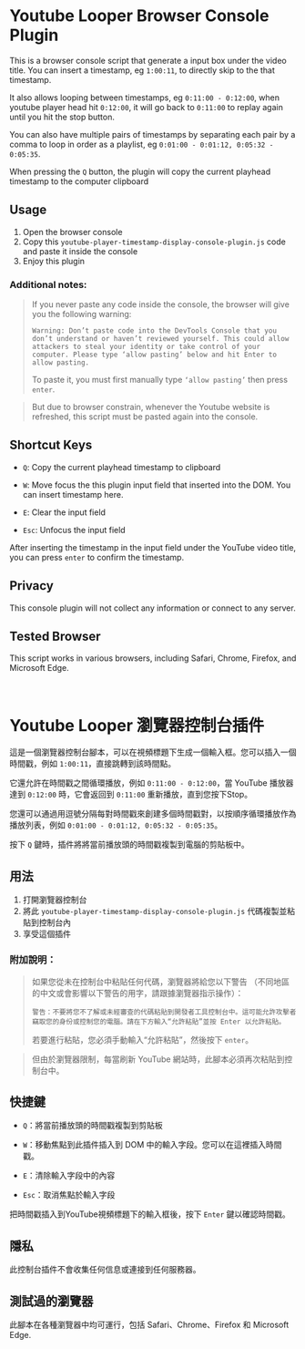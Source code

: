 # Youtube Looper Browser Console Plugin

This is a browser console script that generate a input box under the video title. You can insert a timestamp, eg `1:00:11`, to directly skip to the that timestamp.

It also allows looping between timestamps, eg `0:11:00 - 0:12:00`, when youtube player head hit `0:12:00`, it will go back to `0:11:00` to replay again until you hit the stop button.

You can also have multiple pairs of timestamps by separating each pair by a comma to loop in order as a playlist, eg `0:01:00 - 0:01:12, 0:05:32 - 0:05:35`.

When pressing the `Q` button, the plugin will copy the current playhead timestamp to the computer clipboard

## Usage

1. Open the browser console
2. Copy this `youtube-player-timestamp-display-console-plugin.js` code and paste it inside the console
3. Enjoy this plugin

### Additional notes:

> If you never paste any code inside the console, the browser will give you the following warning:
>
> `Warning: Don’t paste code into the DevTools Console that you don’t understand or haven’t reviewed yourself. This could allow attackers to steal your identity or take control of your computer. Please type ‘allow pasting’ below and hit Enter to allow pasting.`
>
> To paste it, you must first manually type `‘allow pasting’` then press `enter`.

> But due to browser constrain, whenever the Youtube website is refreshed, this script must be pasted again into the console.

## Shortcut Keys

-   `Q`: Copy the current playhead timestamp to clipboard

-   `W`: Move focus the this plugin input field that inserted into the DOM. You can insert timestamp here.

-   `E`: Clear the input field

-   `Esc`: Unfocus the input field

After inserting the timestamp in the input field under the YouTube video title, you can press `enter` to confirm the timestamp.

## Privacy

This console plugin will not collect any information or connect to any server.

## Tested Browser

This script works in various browsers, including Safari, Chrome, Firefox, and Microsoft Edge.

<br/>

# Youtube Looper 瀏覽器控制台插件

這是一個瀏覽器控制台腳本，可以在視頻標題下生成一個輸入框。您可以插入一個時間戳，例如 `1:00:11`，直接跳轉到該時間點。

它還允許在時間戳之間循環播放，例如 `0:11:00 - 0:12:00`，當 YouTube 播放器達到 `0:12:00` 時，它會返回到 `0:11:00` 重新播放，直到您按下Stop。

您還可以通過用逗號分隔每對時間戳來創建多個時間戳對，以按順序循環播放作為播放列表，例如 `0:01:00 - 0:01:12, 0:05:32 - 0:05:35`。

按下 `Q` 鍵時，插件將將當前播放頭的時間戳複製到電腦的剪貼板中。

## 用法

1. 打開瀏覽器控制台
2. 將此 `youtube-player-timestamp-display-console-plugin.js` 代碼複製並粘貼到控制台內
3. 享受這個插件

### 附加說明：

> 如果您從未在控制台中粘貼任何代碼，瀏覽器將給您以下警告 （不同地區的中文或會影響以下警告的用字，請跟據瀏覽器指示操作）：
>
> `警告：不要將您不了解或未經審查的代碼粘貼到開發者工具控制台中。這可能允許攻擊者竊取您的身份或控制您的電腦。請在下方輸入“允許粘貼”並按 Enter 以允許粘貼。`
>
> 若要進行粘貼，您必須手動輸入“允許粘貼”，然後按下 `enter`。

> 但由於瀏覽器限制，每當刷新 YouTube 網站時，此腳本必須再次粘貼到控制台中。

## 快捷鍵

-   `Q`：將當前播放頭的時間戳複製到剪貼板

-   `W`：移動焦點到此插件插入到 DOM 中的輸入字段。您可以在這裡插入時間戳。

-   `E`：清除輸入字段中的內容

-   `Esc`：取消焦點於輸入字段

把時間戳插入到YouTube視頻標題下的輸入框後，按下 `Enter` 鍵以確認時間戳。

## 隱私

此控制台插件不會收集任何信息或連接到任何服務器。

## 測試過的瀏覽器

此腳本在各種瀏覽器中均可運行，包括 Safari、Chrome、Firefox 和 Microsoft Edge.